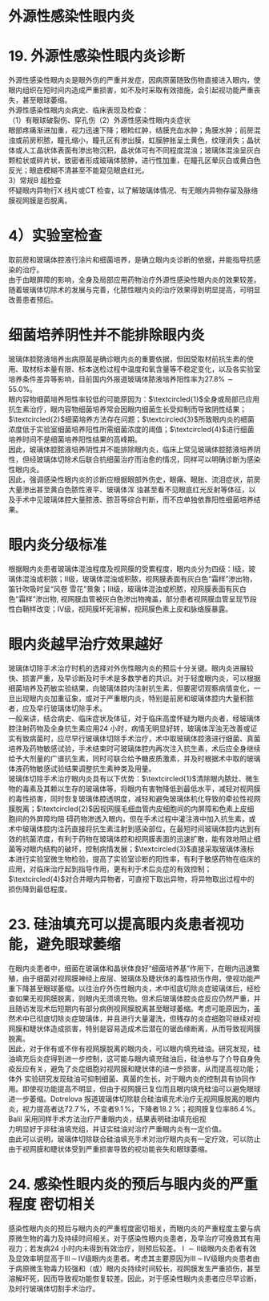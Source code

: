 # 外源性感染性眼内炎  
# 19.  外源性感染性眼内炎诊断  
外源性感染性眼内炎是眼外伤的严重并发症，因病原菌随致伤物直接进入眼内，使眼内组织在短时间内造成严重损害，如不及时采取有效措施，会引起视功能严重丧失，甚至眼球萎缩。  
外源性感染性眼内炎病史、临床表现及检查：  
（1）有眼球破裂伤、穿孔伤（2）外源性感染性眼内炎症状  
眼部疼痛渐进加重，视力迅速下降；眼睑红肿，结膜充血水肿；角膜水肿；前房混浊或前房积脓，瞳孔缩小，瞳孔区有渗出膜，虹膜肿胀呈土黄色，纹理消失；晶状体或人工晶状体表面有渗出物沉积，晶状体可有不同程度混浊；玻璃体混浊呈灰白颗粒状或碎片状，致密者形成玻璃体脓肿，进行性加重，在瞳孔区晕灰白或黄白色反光；眼底模糊不清甚至不能窥见眼底红光。  
3）常规B 超检查  
怀疑眼内异物行X 线片或CT 检查，以了解玻璃体情况、有无眼内异物存留及脉络膜视网膜是否脱离。  
# 4）实验室检查  
取前房和玻璃体腔液行涂片和细菌培养，是确立眼内炎诊断的依据，并能指导抗感染的治疗。  
由于血眼屏障的影响，全身及局部应用药物治疗外源性感染性眼内炎的效果较差。随着玻璃体切除术的发展与完善，化脓性眼内炎的治疗效果得到明显提高，可明显改善患者预后。  
#  细菌培养阴性并不能排除眼内炎  
玻璃体腔脓液培养出病原菌是确诊眼内炎的重要依据，但因受取材前抗生素的使用、取材标本量有限、标本送检过程中温度和氧含量等不稳定变化，以及各实验室培养条件差异等影响，目前国内外报道玻璃体脓液培养阳性率为$27.8\%\sim55.0\%$。  
眼内容物细菌培养阳性率较低的可能原因为：$\textcircled{1}$全身或局部已应用抗生素治疗，眼内容物细菌培养常会因眼内细菌生长受抑制而导致阴性结果；$\textcircled{2}$细菌培养方法存在问题；$\textcircled{3}$所致眼内炎的细菌浓度低于实验室细菌培养阳性所需细菌浓度的阈值；$\textcircled{4}$进行细菌培养时间不是细菌培养阳性结果的高峰期。  
因此，玻璃体腔脓液培养阴性并不能排除眼内炎，临床上常见玻璃体腔脓液培养阴性，但经玻璃体切除术后联合抗细菌治疗而治愈的情况，同样可以明确诊断为感染性眼内炎。  
因此，强调感染性眼内炎的诊断应根据眼部外伤史，眼痛、眼胀、流泪症状，前房大量渗出甚至黄白色脓性液平、玻璃体浑 浊甚至看不见眼底红光反射等体征，以及手术中见玻璃体腔大量脓液、脓苔等综合判断，而不应单独依靠阳性细菌培养结果。  
#  眼内炎分级标准  
根据眼内炎患者玻璃体混浊程度及视网膜的受累程度，眼内炎分为四级：Ⅰ级，玻璃体混浊或积脓；Ⅱ级，玻璃体混浊或积脓，视网膜表面有灰白色“霜样”渗出物，笛针吹吸时呈“风卷 雪花”景象；Ⅲ级，玻璃体混浊或积脓，视网膜表面有灰白色“霜样”渗出物, 视网膜血管被灰白色渗出物掩盖，部分患者视网膜血管呈现节段性白鞘样改变；Ⅳ级，视网膜坏死溶解，视网膜色素上皮和脉络膜暴露。  
#  眼内炎越早治疗效果越好  
玻璃体切除手术治疗时机的选择对外伤性眼内炎的预后十分关键。眼内炎进展较快、损害严重，及早诊断及时手术是多数学者的共识。对于轻度眼内炎，可以根据细菌培养及药敏实验结果，向玻璃体腔内注射抗生素，但要密切观察病情变化，一旦出现眼内炎加重征象，或对于严重眼内炎，特别是前房和玻璃体腔内大量积脓者，应及早行玻璃体切除手术。  
一般来讲，结合病史、临床症状及体征，对于临床高度怀疑为眼内炎者，经玻璃体腔注射药物及全身抗生素应用24 小时，病情无明显好转，玻璃体浑浊无改善或证实有致病菌时，应尽早行玻璃体切除手术治疗，术中取玻璃体腔液进行细菌、真菌培养及药物敏感试验，手术结束时可玻璃体腔内再次注入抗生素，术后应全身继续给予大剂量的广谱抗生素，同时可联合给予糖皮质激素，并及时根据术中取的玻璃体液药物敏感试验结果调整抗生素种类及用量。  
玻璃体切除手术治疗眼内炎具有以下优势：$\textcircled{1}$清除眼内脓灶、微生物的毒素及其赖以生存的玻璃体等，将眼内有害物降低到最低水平，减轻对视网膜的毒性损害，同时恢复玻璃体腔透明度，减轻和避免玻璃体机化导致的牵拉性视网膜脱离；$\textcircled{2}$因视网膜毛细血管内皮细胞间的内屏障和色素上皮细胞间的外屏障均阻 碍药物渗透入眼内，但在手术过程中灌注液中加入抗生素，或术中玻璃体腔内注药直接将抗生素注射到感染部位，在最短时间玻璃体腔内达到有效的抗菌浓度，有利于药物在玻璃体腔和视网膜表面的迅速扩散，能有效地阻止细菌等对眼内结构的破坏，控制病情发展；$\textcircled{3}$直接采取玻璃体液标本进行实验室微生物检验，提高了实验室诊断的阳性率，有利于敏感药物在临床的应用，对临床治疗起到指导作用，更有利于术后炎症的有效控制；$\textcircled{4}$对合并眼内异物者，可直视下取出异物，将异物取出过程中的损伤降到最低程度。  
# 23. 硅油填充可以提高眼内炎患者视功能，避免眼球萎缩  
在眼内炎患者中，细菌在玻璃体和晶状体良好“细菌培养基”作用下，在眼内迅速繁殖，由于细菌对视网膜神经上皮层、玻璃体及睫状体的毒性损伤作用，使视功能严重下降甚至眼球萎缩。以往治疗外伤性眼内炎，术中彻底切除炎症玻璃体后，经检查如果无视网膜脱离，则眼内无须填充物。但术后玻璃体腔炎症反应仍然严重，并且随访发现术后短期内有部分病例视网膜脱离甚至眼球萎缩。考虑可能原因为，虽然术中已彻底切除炎症玻璃体，并且进行大量灌洗，但残存的炎症细胞可继续对视网膜和睫状体造成损害，特别是容易造成术后潜在的锯齿缘断离，从而导致视网膜脱离。  
因此，对于伴有或不伴有视网膜脱离的眼内炎，可以眼内填充硅油。研究发现，硅油填充后炎症得到进一步控制，这可能与眼内填充硅油后，硅油参与了介导自身免疫反应有关，避免了炎症细胞对视网膜和睫状体的进一步损害，从而提高视功能；体外 实验研究发现硅油可抑制细菌、真菌的生长，对于眼内炎的控制具有协同作用。即使视功能提高不明显，但由于视网膜已复位而且眼内填充硅油可以避免眼球进一步萎缩。Dotrelova 报道玻璃体切除联合硅油填充术治疗无视网膜脱离的眼内炎，视力提高者达$72.7\,\%$，不变者$9.1\,\%$，下降者$18.2\,\%$；视网膜复位率$86.4\,\%$。Balil  采用同样手术方法治疗严重眼内炎，结果表明硅油填充组视  
力明显好于非硅油填充组，并证实硅油对治疗严重眼内炎有一定价值。  
由此可以说明，玻璃体切除联合硅油填充手术对治疗眼内炎有一定疗效，可以防止由于视网膜和睫状体受到严重损害导致的视功能丧失和眼球萎缩。  
# 24. 感染性眼内炎的预后与眼内炎的严重程度 密切相关  
感染性眼内炎的预后与眼内炎的严重程度密切相关，而眼内炎的严重程度主要与病原微生物的毒力及持续时间相关。对于感染性眼内炎患者，及早治疗可挽救其有用视力；若发病24 小时内未得到有效治疗，则预后较差。$\mathrm{~I~}\sim\mathrm{II}$级眼内炎患者有效及显效率明显高于$\mathrm{III}\,{\sim}\,\mathrm{IV}$级眼内炎患者。考虑其主要原因为$\mathrm{III}\,{\sim}\,\mathrm{IV}$级眼内炎患者由于病原微生物毒力较强和（或）眼内炎持续时间较长，视网膜发生严重损伤，甚至溶解坏死，因而导致视功能恢复较差。因此，对于感染性眼内炎患者应尽早诊断，及时行玻璃体切割手术治疗。  
